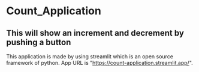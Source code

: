 ﻿# Count_Application
## This will show an increment and decrement by pushing a button ##
 This application is made by using streamlit which is an open source framework of python.
 App URL is "https://count-application.streamlit.app/".

